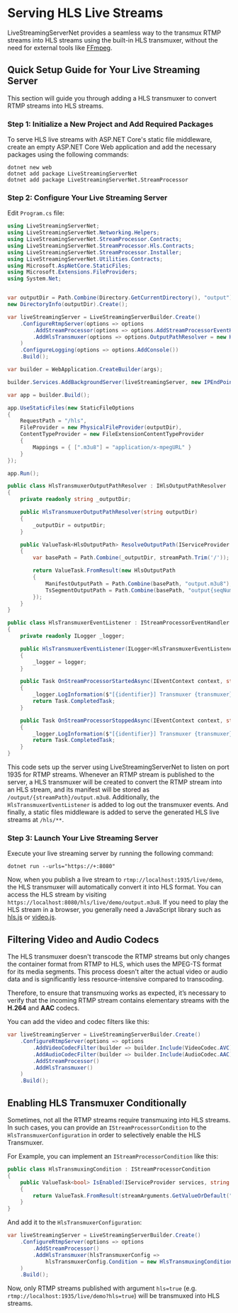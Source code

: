 # Serving HLS Live Streams

LiveStreamingServerNet provides a seamless way to the transmux RTMP streams into HLS streams using the built-in HLS transmuxer, without the need for external tools like [FFmpeg](https://ffmpeg.org/).

## Quick Setup Guide for Your Live Streaming Server

This section will guide you through adding a HLS transmuxer to convert RTMP streams into HLS streams.

### Step 1: Initialize a New Project and Add Required Packages

To serve HLS live streams with ASP.NET Core's static file middleware, create an empty ASP.NET Core Web application and add the necessary packages using the following commands:

```
dotnet new web
dotnet add package LiveStreamingServerNet
dotnet add package LiveStreamingServerNet.StreamProcessor
```

### Step 2: Configure Your Live Streaming Server

Edit `Program.cs` file:

```cs linenums="1"
using LiveStreamingServerNet;
using LiveStreamingServerNet.Networking.Helpers;
using LiveStreamingServerNet.StreamProcessor.Contracts;
using LiveStreamingServerNet.StreamProcessor.Hls.Contracts;
using LiveStreamingServerNet.StreamProcessor.Installer;
using LiveStreamingServerNet.Utilities.Contracts;
using Microsoft.AspNetCore.StaticFiles;
using Microsoft.Extensions.FileProviders;
using System.Net;


var outputDir = Path.Combine(Directory.GetCurrentDirectory(), "output");
new DirectoryInfo(outputDir).Create();

var liveStreamingServer = LiveStreamingServerBuilder.Create()
    .ConfigureRtmpServer(options => options
        .AddStreamProcessor(options => options.AddStreamProcessorEventHandler<HlsTransmuxerEventListener>())
        .AddHlsTransmuxer(options => options.OutputPathResolver = new HlsTransmuxerOutputPathResolver(outputDir))
    )
    .ConfigureLogging(options => options.AddConsole())
    .Build();

var builder = WebApplication.CreateBuilder(args);

builder.Services.AddBackgroundServer(liveStreamingServer, new IPEndPoint(IPAddress.Any, 1935));

var app = builder.Build();

app.UseStaticFiles(new StaticFileOptions
{
    RequestPath = "/hls",
    FileProvider = new PhysicalFileProvider(outputDir),
    ContentTypeProvider = new FileExtensionContentTypeProvider
    {
        Mappings = { [".m3u8"] = "application/x-mpegURL" }
    }
});

app.Run();

public class HlsTransmuxerOutputPathResolver : IHlsOutputPathResolver
{
    private readonly string _outputDir;

    public HlsTransmuxerOutputPathResolver(string outputDir)
    {
        _outputDir = outputDir;
    }

    public ValueTask<HlsOutputPath> ResolveOutputPath(IServiceProvider services, Guid contextIdentifier, string streamPath, IReadOnlyDictionary<string, string> streamArguments)
    {
        var basePath = Path.Combine(_outputDir, streamPath.Trim('/'));

        return ValueTask.FromResult(new HlsOutputPath
        {
            ManifestOutputPath = Path.Combine(basePath, "output.m3u8"),
            TsSegmentOutputPath = Path.Combine(basePath, "output{seqNum}.ts")
        });
    }
}

public class HlsTransmuxerEventListener : IStreamProcessorEventHandler
{
    private readonly ILogger _logger;

    public HlsTransmuxerEventListener(ILogger<HlsTransmuxerEventListener> logger)
    {
        _logger = logger;
    }

    public Task OnStreamProcessorStartedAsync(IEventContext context, string transmuxer, Guid identifier, uint clientId, string inputPath, string outputPath, string streamPath, IReadOnlyDictionary<string, string> streamArguments)
    {
        _logger.LogInformation($"[{identifier}] Transmuxer {transmuxer} started: {inputPath} -> {outputPath}");
        return Task.CompletedTask;
    }

    public Task OnStreamProcessorStoppedAsync(IEventContext context, string transmuxer, Guid identifier, uint clientId, string inputPath, string outputPath, string streamPath, IReadOnlyDictionary<string, string> streamArguments)
    {
        _logger.LogInformation($"[{identifier}] Transmuxer {transmuxer} stopped: {inputPath} -> {outputPath}");
        return Task.CompletedTask;
    }
}
```

This code sets up the server using LiveStreamingServerNet to listen on port 1935 for RTMP streams. Whenever an RTMP stream is published to the server, a HLS transmuxer will be created to convert the RTMP stream into an HLS stream, and its manifest will be stored as `/output/{streamPath}/output.m3u8`. Additionally, the `HlsTransmuxerEventListener` is added to log out the transmuxer events. And finally, a static files middleware is added to serve the generated HLS live streams at `/hls/**`.

### Step 3: Launch Your Live Streaming Server

Execute your live streaming server by running the following command:

```
dotnet run --urls="https://+:8080"
```

Now, when you publish a live stream to `rtmp://localhost:1935/live/demo`, the HLS transmuxer will automatically convert it into HLS format. You can access the HLS stream by visiting `https://localhost:8080/hls/live/demo/output.m3u8`. If you need to play the HLS stream in a browser, you generally need a JavaScript library such as [hls.js](https://github.com/video-dev/hls.js) or [video.js](https://github.com/videojs/video.js).

## Filtering Video and Audio Codecs

The HLS transmuxer doesn't transcode the RTMP streams but only changes the container format from RTMP to HLS, which uses the MPEG-TS format for its media segments. This process doesn't alter the actual video or audio data and is significantly less resource-intensive compared to transcoding.

Therefore, to ensure that transmuxing works as expected, it’s necessary to verify that the incoming RTMP stream contains elementary streams with the **H.264** and **AAC** codecs.

You can add the video and codec filters like this:

```cs linenums="1"
var liveStreamingServer = LiveStreamingServerBuilder.Create()
    .ConfigureRtmpServer(options => options
        .AddVideoCodecFilter(builder => builder.Include(VideoCodec.AVC))
        .AddAudioCodecFilter(builder => builder.Include(AudioCodec.AAC))
        .AddStreamProcessor()
        .AddHlsTransmuxer()
    )
    .Build();
```

## Enabling HLS Transmuxer Conditionally

Sometimes, not all the RTMP streams require transmuxing into HLS streams. In such cases, you can provide an `IStreamProcessorCondition` to the `HlsTransmuxerConfiguration` in order to selectively enable the HLS Transmuxer.

For Example, you can implement an `IStreamProcessorCondition` like this:

```cs linenums="1"
public class HlsTransmuxingCondition : IStreamProcessorCondition
{
    public ValueTask<bool> IsEnabled(IServiceProvider services, string streamPath, IReadOnlyDictionary<string, string> streamArguments)
    {
        return ValueTask.FromResult(streamArguments.GetValueOrDefault("hls", "false") == "true");
    }
}
```

And add it to the `HlsTransmuxerConfiguration`:

```cs linenums="1"
var liveStreamingServer = LiveStreamingServerBuilder.Create()
    .ConfigureRtmpServer(options => options
        .AddStreamProcessor()
        .AddHlsTransmuxer(hlsTransmuxerConfig =>
            hlsTransmuxerConfig.Condition = new HlsTransmuxingCondition())
    )
    .Build();
```

Now, only RTMP streams published with argument `hls=true` (e.g. `rtmp://localhost:1935/live/demo?hls=true`) will be transmuxed into HLS streams.
